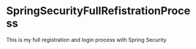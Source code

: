 # SpringSecurityFullRefistrationProcess
This is my full registration and login process with Spring Security
